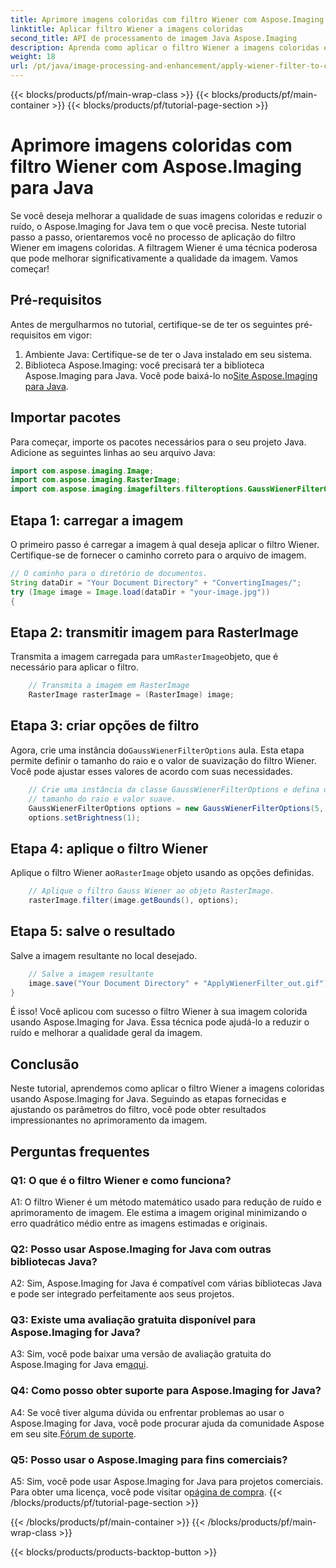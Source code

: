 ```yaml
---
title: Aprimore imagens coloridas com filtro Wiener com Aspose.Imaging para Java
linktitle: Aplicar filtro Wiener a imagens coloridas
second_title: API de processamento de imagem Java Aspose.Imaging
description: Aprenda como aplicar o filtro Wiener a imagens coloridas em Java usando Aspose.Imaging for Java. Melhore a qualidade da imagem e reduza o ruído sem esforço.
weight: 18
url: /pt/java/image-processing-and-enhancement/apply-wiener-filter-to-colored-images/
---
```


{{< blocks/products/pf/main-wrap-class >}}
{{< blocks/products/pf/main-container >}}
{{< blocks/products/pf/tutorial-page-section >}}

# Aprimore imagens coloridas com filtro Wiener com Aspose.Imaging para Java

Se você deseja melhorar a qualidade de suas imagens coloridas e reduzir o ruído, o Aspose.Imaging for Java tem o que você precisa. Neste tutorial passo a passo, orientaremos você no processo de aplicação do filtro Wiener em imagens coloridas. A filtragem Wiener é uma técnica poderosa que pode melhorar significativamente a qualidade da imagem. Vamos começar!

## Pré-requisitos

Antes de mergulharmos no tutorial, certifique-se de ter os seguintes pré-requisitos em vigor:

1. Ambiente Java: Certifique-se de ter o Java instalado em seu sistema.
2.  Biblioteca Aspose.Imaging: você precisará ter a biblioteca Aspose.Imaging para Java. Você pode baixá-lo no[Site Aspose.Imaging para Java](https://releases.aspose.com/imaging/java/).

## Importar pacotes

Para começar, importe os pacotes necessários para o seu projeto Java. Adicione as seguintes linhas ao seu arquivo Java:

```java
import com.aspose.imaging.Image;
import com.aspose.imaging.RasterImage;
import com.aspose.imaging.imagefilters.filteroptions.GaussWienerFilterOptions;
```

## Etapa 1: carregar a imagem

O primeiro passo é carregar a imagem à qual deseja aplicar o filtro Wiener. Certifique-se de fornecer o caminho correto para o arquivo de imagem.

```java
// O caminho para o diretório de documentos.
String dataDir = "Your Document Directory" + "ConvertingImages/";
try (Image image = Image.load(dataDir + "your-image.jpg"))
{
```

## Etapa 2: transmitir imagem para RasterImage

 Transmita a imagem carregada para um`RasterImage`objeto, que é necessário para aplicar o filtro.

```java
    // Transmita a imagem em RasterImage
    RasterImage rasterImage = (RasterImage) image;
```

## Etapa 3: criar opções de filtro

 Agora, crie uma instância do`GaussWienerFilterOptions` aula. Esta etapa permite definir o tamanho do raio e o valor de suavização do filtro Wiener. Você pode ajustar esses valores de acordo com suas necessidades.

```java
    // Crie uma instância da classe GaussWienerFilterOptions e defina o
    // tamanho do raio e valor suave.
    GaussWienerFilterOptions options = new GaussWienerFilterOptions(5, 1.5);
    options.setBrightness(1);
```

## Etapa 4: aplique o filtro Wiener

 Aplique o filtro Wiener ao`RasterImage` objeto usando as opções definidas.

```java
    // Aplique o filtro Gauss Wiener ao objeto RasterImage.
    rasterImage.filter(image.getBounds(), options);
```

## Etapa 5: salve o resultado

Salve a imagem resultante no local desejado.

```java
    // Salve a imagem resultante
    image.save("Your Document Directory" + "ApplyWienerFilter_out.gif");
}
```

É isso! Você aplicou com sucesso o filtro Wiener à sua imagem colorida usando Aspose.Imaging for Java. Essa técnica pode ajudá-lo a reduzir o ruído e melhorar a qualidade geral da imagem.

## Conclusão

Neste tutorial, aprendemos como aplicar o filtro Wiener a imagens coloridas usando Aspose.Imaging for Java. Seguindo as etapas fornecidas e ajustando os parâmetros do filtro, você pode obter resultados impressionantes no aprimoramento da imagem.

## Perguntas frequentes

### Q1: O que é o filtro Wiener e como funciona?

A1: O filtro Wiener é um método matemático usado para redução de ruído e aprimoramento de imagem. Ele estima a imagem original minimizando o erro quadrático médio entre as imagens estimadas e originais.

### Q2: Posso usar Aspose.Imaging for Java com outras bibliotecas Java?

A2: Sim, Aspose.Imaging for Java é compatível com várias bibliotecas Java e pode ser integrado perfeitamente aos seus projetos.

### Q3: Existe uma avaliação gratuita disponível para Aspose.Imaging for Java?

 A3: Sim, você pode baixar uma versão de avaliação gratuita do Aspose.Imaging for Java em[aqui](https://releases.aspose.com/).

### Q4: Como posso obter suporte para Aspose.Imaging for Java?

 A4: Se você tiver alguma dúvida ou enfrentar problemas ao usar o Aspose.Imaging for Java, você pode procurar ajuda da comunidade Aspose em seu site.[Fórum de suporte](https://forum.aspose.com/).

### Q5: Posso usar o Aspose.Imaging para fins comerciais?

A5: Sim, você pode usar Aspose.Imaging for Java para projetos comerciais. Para obter uma licença, você pode visitar o[página de compra](https://purchase.aspose.com/buy).
{{< /blocks/products/pf/tutorial-page-section >}}

{{< /blocks/products/pf/main-container >}}
{{< /blocks/products/pf/main-wrap-class >}}

{{< blocks/products/products-backtop-button >}}
